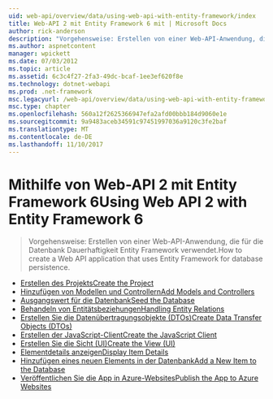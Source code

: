 ```yaml
---
uid: web-api/overview/data/using-web-api-with-entity-framework/index
title: Web-API 2 mit Entity Framework 6 mit | Microsoft Docs
author: rick-anderson
description: "Vorgehensweise: Erstellen von einer Web-API-Anwendung, die für die Datenbank Dauerhaftigkeit Entity Framework verwendet."
ms.author: aspnetcontent
manager: wpickett
ms.date: 07/03/2012
ms.topic: article
ms.assetid: 6c3c4f27-2fa3-49dc-bcaf-1ee3ef620f8e
ms.technology: dotnet-webapi
ms.prod: .net-framework
msc.legacyurl: /web-api/overview/data/using-web-api-with-entity-framework
msc.type: chapter
ms.openlocfilehash: 560a12f2625366947efa2afd00bbb184d9060e1e
ms.sourcegitcommit: 9a9483aceb34591c97451997036a9120c3fe2baf
ms.translationtype: MT
ms.contentlocale: de-DE
ms.lasthandoff: 11/10/2017
---
```

<a name="using-web-api-2-with-entity-framework-6"></a><span data-ttu-id="5174c-103">Mithilfe von Web-API 2 mit Entity Framework 6</span><span class="sxs-lookup"><span data-stu-id="5174c-103">Using Web API 2 with Entity Framework 6</span></span>
====================
> <span data-ttu-id="5174c-104">Vorgehensweise: Erstellen von einer Web-API-Anwendung, die für die Datenbank Dauerhaftigkeit Entity Framework verwendet.</span><span class="sxs-lookup"><span data-stu-id="5174c-104">How to create a Web API application that uses Entity Framework for database persistence.</span></span>


- [<span data-ttu-id="5174c-105">Erstellen des Projekts</span><span class="sxs-lookup"><span data-stu-id="5174c-105">Create the Project</span></span>](part-1.md)
- [<span data-ttu-id="5174c-106">Hinzufügen von Modellen und Controllern</span><span class="sxs-lookup"><span data-stu-id="5174c-106">Add Models and Controllers</span></span>](part-2.md)
- [<span data-ttu-id="5174c-107">Ausgangswert für die Datenbank</span><span class="sxs-lookup"><span data-stu-id="5174c-107">Seed the Database</span></span>](part-3.md)
- [<span data-ttu-id="5174c-108">Behandeln von Entitätsbeziehungen</span><span class="sxs-lookup"><span data-stu-id="5174c-108">Handling Entity Relations</span></span>](part-4.md)
- [<span data-ttu-id="5174c-109">Erstellen Sie die Datenübertragungsobjekte (DTOs)</span><span class="sxs-lookup"><span data-stu-id="5174c-109">Create Data Transfer Objects (DTOs)</span></span>](part-5.md)
- [<span data-ttu-id="5174c-110">Erstellen der JavaScript-Client</span><span class="sxs-lookup"><span data-stu-id="5174c-110">Create the JavaScript Client</span></span>](part-6.md)
- [<span data-ttu-id="5174c-111">Erstellen Sie die Sicht (UI)</span><span class="sxs-lookup"><span data-stu-id="5174c-111">Create the View (UI)</span></span>](part-7.md)
- [<span data-ttu-id="5174c-112">Elementdetails anzeigen</span><span class="sxs-lookup"><span data-stu-id="5174c-112">Display Item Details</span></span>](part-8.md)
- [<span data-ttu-id="5174c-113">Hinzufügen eines neuen Elements in der Datenbank</span><span class="sxs-lookup"><span data-stu-id="5174c-113">Add a New Item to the Database</span></span>](part-9.md)
- [<span data-ttu-id="5174c-114">Veröffentlichen Sie die App in Azure-Websites</span><span class="sxs-lookup"><span data-stu-id="5174c-114">Publish the App to Azure Websites</span></span>](part-10.md)
